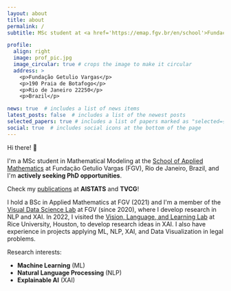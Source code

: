 ```yaml
---
layout: about
title: about
permalink: /
subtitle: MSc student at <a href='https://emap.fgv.br/en/school'>Fundação Getulio Vargas</a>, Brazil

profile:
  align: right
  image: prof_pic.jpg
  image_circular: true # crops the image to make it circular
  address: >
    <p>Fundação Getulio Vargas</p>
    <p>190 Praia de Botafogo</p>
    <p>Rio de Janeiro 22250</p>
    <p>Brazil</p>

news: true  # includes a list of news items
latest_posts: false  # includes a list of the newest posts
selected_papers: true # includes a list of papers marked as "selected={true}"
social: true  # includes social icons at the bottom of the page
---
```


Hi there! 👋

I'm a MSc student in Mathematical Modeling at the [School of Applied Mathematics](https://emap.fgv.br/en/school) at Fundação Getulio Vargas (FGV), Rio de Janeiro, Brazil, and I'm **actively seeking PhD opportunities**.

Check my [publications](https://lucasresck.github.io/publications/) at **AISTATS** and **TVCG**!

I hold a BSc in Applied Mathematics at FGV (2021) and I'm a member of the [Visual Data Science Lab](http://visualdslab.com/) at FGV (since 2020), where I develop research in NLP and XAI. In 2022, I visited the [Vision, Language, and Learning Lab](https://vislang.ai/) at Rice University, Houston, to develop research ideas in XAI. I also have experience in projects applying ML, NLP, XAI, and Data Visualization in legal problems.

Research interests:
  - **Machine Learning** (ML)
  - **Natural Language Processing** (NLP)
  - **Explainable AI** (XAI)
